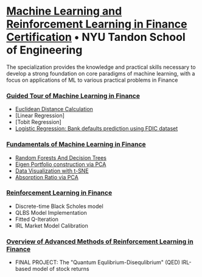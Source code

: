 # [Machine Learning and Reinforcement Learning in Finance Certification](https://www.coursera.org/specializations/machine-learning-reinforcement-finance) • **NYU Tandon School of Engineering** 

The specialization provides the knowledge and practical skills necessary to develop a strong foundation on core paradigms 
of machine learning, with a focus on applications of ML to various practical problems in Finance

### [Guided Tour of Machine Learning in Finance](https://www.coursera.org/learn/guided-tour-machine-learning-finance?)
- [Euclidean Distance Calculation](https://github.com/Doj-i/Machine_Learning_in_Finance/blob/master/Building%20Regression%20models%20in%20TensorFlow/Euclidian_Distance_ML1_ex1.ipynb)
- [Linear Regression]
- [Tobit Regression]
- [Logistic Regression: Bank defaults prediction using FDIC dataset](https://github.com/Doj-i/Machine_Learning_in_Finance/blob/master/Modeling%20of%20Bank%20Failures%20by%20FDIC/Bank_failure_ML1_ex4_Logistic%20Regression%20in%20TF.ipynb)

### [Fundamentals of Machine Learning in Finance](https://www.coursera.org/learn/fundamentals-machine-learning-in-finance?)
- [Random Forests And Decision Trees](https://github.com/Doj-i/Machine_Learning_in_Finance/blob/master/Modeling%20of%20Bank%20Failures%20by%20FDIC/Modeling_Bank_Failure_Trees_and_Rand_Forests_ML2_ex2.ipynb)
- [Eigen Portfolio construction via PCA](https://github.com/Doj-i/Machine_Learning_in_Finance/blob/master/Portfolio%20Construction%20using%20PCA/Eigen-portfolio%20construction%20using%20Principal%20Component%20Analysis%20(PCA)_ML2_ex3.ipynb)
- [Data Visualization with t-SNE](https://github.com/Doj-i/Machine_Learning_in_Finance/blob/master/Portfolio%20Construction%20using%20PCA/Data%20visualization%20with%20t-SNE_ML2_ex4.ipynb)
- [Absorption Ratio via PCA](https://github.com/Doj-i/Machine_Learning_in_Finance/blob/master/Portfolio%20Construction%20using%20PCA/Trading%20Strategy%20based%20on%20PCA%20in%20TF_ML2_ex5_Course%20Project.ipynb)

### [Reinforcement Learning in Finance](https://www.coursera.org/learn/reinforcement-learning-in-finance)
- Discrete-time Black Scholes model
- QLBS Model Implementation
- Fitted Q-Iteration
- IRL Market Model Calibration

### [Overview of Advanced Methods of Reinforcement Learning in Finance](https://www.coursera.org/learn/advanced-methods-reinforcement-learning-finance)
- FINAL PROJECT: The "Quantum Equlibrium-Disequlibrium" (QED) IRL-based model of stock returns 

